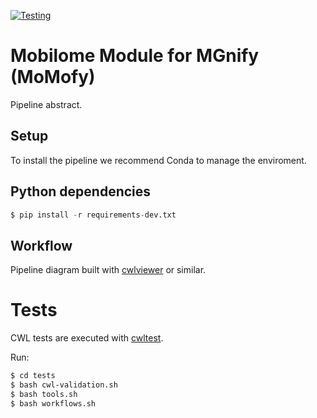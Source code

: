 [![Testing](https://github.com/EBI-Metagenomics/mobilomify/actions/workflows/test.yml/badge.svg)](https://github.com/EBI-Metagenomics/mobilomify/actions/workflows/test.yml)

# Mobilome Module for MGnify (MoMofy)

Pipeline abstract.

## Setup

To install the pipeline we recommend Conda to manage the enviroment.

## Python dependencies

```python
$ pip install -r requirements-dev.txt
```

## Workflow

Pipeline diagram built with [cwlviewer](https://view.commonwl.org/) or similar.

# Tests

CWL tests are executed with [cwltest](https://github.com/common-workflow-language/cwltest).

Run:
```bash
$ cd tests
$ bash cwl-validation.sh
$ bash tools.sh
$ bash workflows.sh
```
